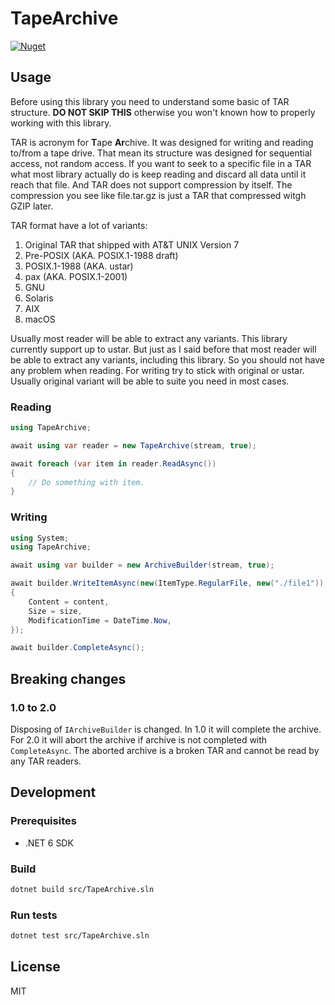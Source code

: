 # TapeArchive
[![Nuget](https://img.shields.io/nuget/v/TapeArchive)](https://www.nuget.org/packages/TapeArchive)

## Usage

Before using this library you need to understand some basic of TAR structure. **DO NOT SKIP THIS** otherwise you won't known how to properly working with this library.

TAR is acronym for **T**ape **Ar**chive. It was designed for writing and reading to/from a tape drive. That mean its structure was designed for sequential access, not random access. If you want to seek to a specific file in a TAR what most library actually do is keep reading and discard all data until it reach that file. And TAR does not support compression by itself. The compression you see like file.tar.gz is just a TAR that compressed witgh GZIP later.

TAR format have a lot of variants:

1. Original TAR that shipped with AT&T UNIX Version 7
2. Pre-POSIX (AKA. POSIX.1-1988 draft)
3. POSIX.1-1988 (AKA. ustar)
4. pax (AKA. POSIX.1-2001)
5. GNU
6. Solaris
7. AIX
8. macOS

Usually most reader will be able to extract any variants. This library currently support up to ustar. But just as I said before that most reader will be able to extract any variants, including this library. So you should not have any problem when reading. For writing try to stick with original or ustar. Usually original variant will be able to suite you need in most cases.

### Reading

```csharp
using TapeArchive;

await using var reader = new TapeArchive(stream, true);

await foreach (var item in reader.ReadAsync())
{
    // Do something with item.
}
```

### Writing

```csharp
using System;
using TapeArchive;

await using var builder = new ArchiveBuilder(stream, true);

await builder.WriteItemAsync(new(ItemType.RegularFile, new("./file1"))
{
    Content = content,
    Size = size,
    ModificationTime = DateTime.Now,
});

await builder.CompleteAsync();
```

## Breaking changes

### 1.0 to 2.0

Disposing of `IArchiveBuilder` is changed. In 1.0 it will complete the archive. For 2.0 it will abort the archive if archive is not completed with
`CompleteAsync`. The aborted archive is a broken TAR and cannot be read by any TAR readers.

## Development

### Prerequisites

- .NET 6 SDK

### Build

```sh
dotnet build src/TapeArchive.sln
```

### Run tests

```sh
dotnet test src/TapeArchive.sln
```

## License

MIT
